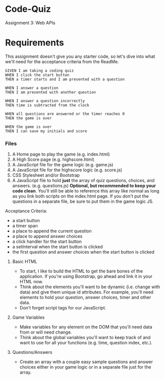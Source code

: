 # Code-Quiz
Assignment 3: Web APIs 

# Requirements

This assignment doesn't give you any starter code, so let's dive into what we'll need for the acceptance criteria from the ReadMe.

    GIVEN I am taking a coding quiz
    WHEN I click the start button
    THEN a timer starts and I am presented with a question
    
    WHEN I answer a question
    THEN I am presented with another question
    
    WHEN I answer a question incorrectly
    THEN time is subtracted from the clock
    
    WHEN all questions are answered or the timer reaches 0
    THEN the game is over
    
    WHEN the game is over
    THEN I can save my initials and score

### Files

1. A Home page to play the game (e.g. index.html)
2. A High Score page (e.g. highscore.html)
3. A JavaScript file for the game logic (e.g. game.js)
4. A JavaScript file for the highscore logic (e.g. score.js)
5. CSS Stylesheet and/or Bootstrap
6. A JavaScript file to hold **just** the array of quiz questions, choices, and answers. (e.g. questions.js) **Optional, but recommended to keep your code clean**. You'll still be able to reference this array like normal as long as you link both scripts on the index.html page. If you don't put the questions in a separate file, be sure to put them in the game logic JS.

Acceptance Criteria:
- a start button
- a timer span
- a place to append the current question
- a place to append answer choices
- a click handler for the start button
- a setInterval when the start button is clicked
- the first question and answer choices when the start button is clicked

1. Basic HTML
    - To start, I like to build the HTML to get the bare bones of the application. If you're using Bootstrap, go ahead and link it in your HTML now.
    - Think about the elements you'll want to be dynamic (i.e. change with data) and give them unique id attributes. For example, you'll need elements to hold your question, answer choices, timer and other data.
    - Don't forget script tags for our JavaScript.

2. Game Variables
    - Make variables for any element on the DOM that you'll need data from or will need change.
    - Think about the global variables you'll want to keep track of and want to use for all your functions (e.g. time, question index, etc.).

3. Questions/Answers
    - Create an array with a couple easy sample questions and answer choices either in your game logic or in a separate file just for the array.